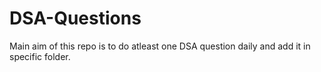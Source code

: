 # DSA-Questions

Main aim of this repo is to do atleast one DSA question daily and add it in specific folder. 
